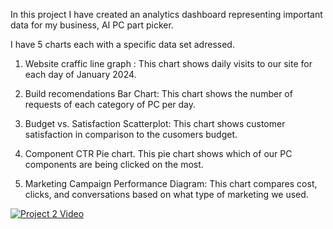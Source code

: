 In this project I have created an analytics dashboard representing important data for my business, AI PC part picker.

I have 5 charts each with a specific data set adressed.

1. Website craffic line graph :
     This chart shows daily visits to our site for each day of January 2024.
   
2. Build recomendations Bar Chart:
     This chart shows the number of requests of each category of PC per day.
   
3. Budget vs. Satisfaction Scatterplot:
     This chart shows customer satisfaction in comparison to the cusomers budget.

4. Component CTR Pie chart.
     This pie chart shows which of our PC components are being clicked on the most.

5. Marketing Campaign Performance Diagram:
     This chart compares cost, clicks, and conversations based on what type of marketing we used.

[![Project 2 Video](http://img.youtube.com/vi/YOUTUBE_04hNzmmoV_8/0.jpg)](http://www.youtube.com/watch?v=04hNzmmoV_8 "Video Title")

